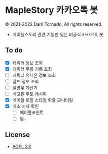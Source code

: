 # MapleStory 카카오톡 봇

© 2021-2022 Dark Tornado, All rights reserved.

* 메이플스토리 관련 기능만 있는 비공식 카카오톡 봇

## To do

* [x] 캐릭터 정보 조회
* [x] 캐릭터 무릉 기록 조회
* [ ] 캐릭터 유니온 정보 조회
* [ ] 길드 정보 조회
* [ ] 실방무 계산기
* [ ] 배고픈 무토 레시피
* [x] 메이플 로얄 스타일 확률 모니터링
* [x] 메소 시세 확인
  * [ ] 메이플포인트
  * [ ] 엄...

## License
* [AGPL 3.0](LICENSE)
